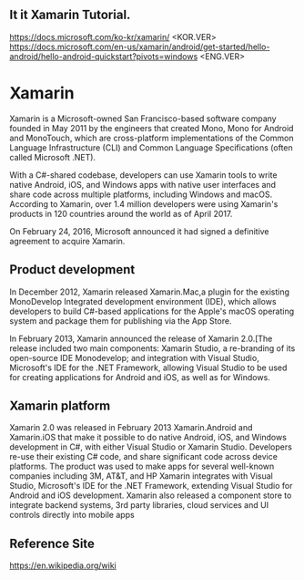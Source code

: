 <H2>It it Xamarin Tutorial.</H2>

https://docs.microsoft.com/ko-kr/xamarin/  <KOR.VER>
https://docs.microsoft.com/en-us/xamarin/android/get-started/hello-android/hello-android-quickstart?pivots=windows <ENG.VER>

# Xamarin


Xamarin is a Microsoft-owned San Francisco-based software company founded in May 2011 by the engineers that created Mono, Mono for Android and MonoTouch, which are cross-platform implementations of the Common Language Infrastructure (CLI) and Common Language Specifications (often called Microsoft .NET).

With a C#-shared codebase, developers can use Xamarin tools to write native Android, iOS, and Windows apps with native user interfaces and share code across multiple platforms, including Windows and macOS. According to Xamarin, over 1.4 million developers were using Xamarin's products in 120 countries around the world as of April 2017.

On February 24, 2016, Microsoft announced it had signed a definitive agreement to acquire Xamarin.


<h2>Product development</h2>
In December 2012, Xamarin released Xamarin.Mac,a plugin for the existing MonoDevelop Integrated development environment (IDE), which allows developers to build C#-based applications for the Apple's macOS operating system and package them for publishing via the App Store.

In February 2013, Xamarin announced the release of Xamarin 2.0.[The release included two main components: Xamarin Studio, a re-branding of its open-source IDE Monodevelop; and integration with Visual Studio, Microsoft's IDE for the .NET Framework, allowing Visual Studio to be used for creating applications for Android and iOS, as well as for Windows.


<h2>Xamarin platform</h2>
Xamarin 2.0 was released in February 2013 Xamarin.Android and Xamarin.iOS that make it possible to do native Android, iOS, and Windows development in C#, with either Visual Studio or Xamarin Studio. Developers re-use their existing C# code, and share significant code across device platforms. The product was used to make apps for several well-known companies including 3M, AT&T, and HP Xamarin integrates with Visual Studio, Microsoft's IDE for the .NET Framework, extending Visual Studio for Android and iOS development. Xamarin also released a component store to integrate backend systems, 3rd party libraries, cloud services and UI controls directly into mobile apps


<h2>Reference Site</h2>

https://en.wikipedia.org/wiki

